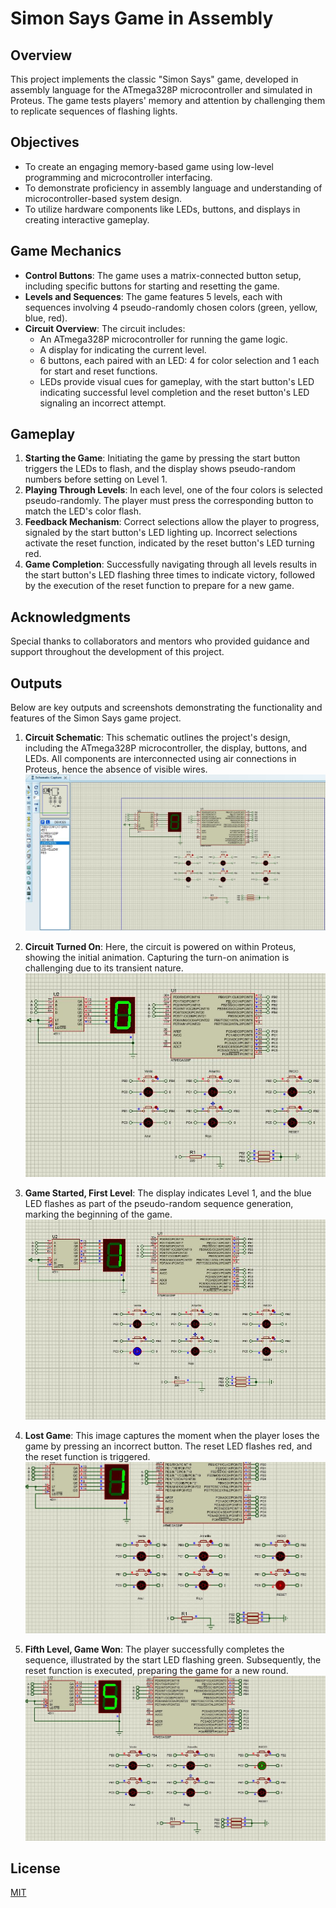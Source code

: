 # Simon Says Game in Assembly

## Overview
This project implements the classic "Simon Says" game, developed in assembly language for the ATmega328P microcontroller and simulated in Proteus. The game tests players' memory and attention by challenging them to replicate sequences of flashing lights.

## Objectives
- To create an engaging memory-based game using low-level programming and microcontroller interfacing.
- To demonstrate proficiency in assembly language and understanding of microcontroller-based system design.
- To utilize hardware components like LEDs, buttons, and displays in creating interactive gameplay.

## Game Mechanics
- **Control Buttons**: The game uses a matrix-connected button setup, including specific buttons for starting and resetting the game.
- **Levels and Sequences**: The game features 5 levels, each with sequences involving 4 pseudo-randomly chosen colors (green, yellow, blue, red).
- **Circuit Overview**: The circuit includes:
  - An ATmega328P microcontroller for running the game logic.
  - A display for indicating the current level.
  - 6 buttons, each paired with an LED: 4 for color selection and 1 each for start and reset functions.
  - LEDs provide visual cues for gameplay, with the start button's LED indicating successful level completion and the reset button's LED signaling an incorrect attempt.

## Gameplay
1. **Starting the Game**: Initiating the game by pressing the start button triggers the LEDs to flash, and the display shows pseudo-random numbers before setting on Level 1.
2. **Playing Through Levels**: In each level, one of the four colors is selected pseudo-randomly. The player must press the corresponding button to match the LED's color flash.
3. **Feedback Mechanism**: Correct selections allow the player to progress, signaled by the start button's LED lighting up. Incorrect selections activate the reset function, indicated by the reset button's LED turning red.
4. **Game Completion**: Successfully navigating through all levels results in the start button's LED flashing three times to indicate victory, followed by the execution of the reset function to prepare for a new game.

## Acknowledgments
Special thanks to collaborators and mentors who provided guidance and support throughout the development of this project.

## Outputs

Below are key outputs and screenshots demonstrating the functionality and features of the Simon Says game project.

1. **Circuit Schematic**: This schematic outlines the project's design, including the ATmega328P microcontroller, the display, buttons, and LEDs. All components are interconnected using air connections in Proteus, hence the absence of visible wires. ![Circuit Schematic](https://github.com/AlonsoSOscarI/Portfolio/blob/main/Assembler-SimonSaysGame/Outputs-Assembler/1.%20Circuit%20Schematic.JPG)
   
2. **Circuit Turned On**: Here, the circuit is powered on within Proteus, showing the initial animation. Capturing the turn-on animation is challenging due to its transient nature. ![Circuit Turned On](https://github.com/AlonsoSOscarI/Portfolio/blob/main/Assembler-SimonSaysGame/Outputs-Assembler/2.%20Circuit%20Turned%20on.JPG)
   
3. **Game Started, First Level**: The display indicates Level 1, and the blue LED flashes as part of the pseudo-random sequence generation, marking the beginning of the game. ![Game Started, First Level](https://github.com/AlonsoSOscarI/Portfolio/blob/main/Assembler-SimonSaysGame/Outputs-Assembler/3.%20Game%20Started%2C%20First%20Level.JPG)
   
4. **Lost Game**: This image captures the moment when the player loses the game by pressing an incorrect button. The reset LED flashes red, and the reset function is triggered. ![Lost Game](https://github.com/AlonsoSOscarI/Portfolio/blob/main/Assembler-SimonSaysGame/Outputs-Assembler/4.%20Lost%20game.JPG)
   
5. **Fifth Level, Game Won**: The player successfully completes the sequence, illustrated by the start LED flashing green. Subsequently, the reset function is executed, preparing the game for a new round. ![Fifth Level, Game Won](https://github.com/AlonsoSOscarI/Portfolio/blob/main/Assembler-SimonSaysGame/Outputs-Assembler/5.%20Fifth%20Level%2C%20Game%20won.JPG)


## License
[MIT](./LICENSE)

